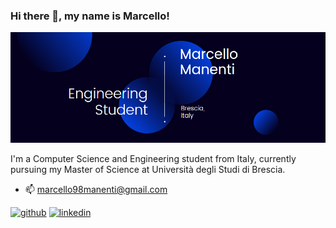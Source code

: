 ### Hi there 👋, my name is Marcello!
![banner](https://github.com/marcello-m/marcello-m/blob/decd088082b6e34c4ffaa7d53234104e6670156b/banner.png)

I'm a Computer Science and Engineering student from Italy, currently pursuing my Master of Science at Università degli Studi di Brescia.

- 📫 marcello98manenti@gmail.com 

[<img src='https://cdn.jsdelivr.net/npm/simple-icons@3.0.1/icons/github.svg' alt='github' height='40'>](https://github.com/marcello-m)  [<img src='https://cdn.jsdelivr.net/npm/simple-icons@3.0.1/icons/linkedin.svg' alt='linkedin' height='40'>](https://www.linkedin.com/in/marcello-manenti/)  
